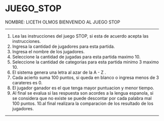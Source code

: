 # JUEGO_STOP
NOMBRE: LICETH OLMOS
                           BIENVENIDO AL JUEGO STOP                     
  _____________________________________________________________________________
  1. Lea las instrucciones del juego STOP, si esta de acuerdo acepta las instrucciones.
  2. Ingresa la cantidad de jugadores para esta partida.
  3. Ingresa el nombre de los jugadores.
  4. Seleccione la cantidad de jugadas para esta partida maximo 10.
  5. Seleccione la cantidad de categorias para esta partida minimo 3 maximo 10.
  6. El sistema genera una letra al azar de la A - Z .
  7. Cada acierto suma 100 puntos, si queda en blanco o ingresa menos de 3 carateres es 0.
  8. El jugador ganador es el que tenga mayor puntuacion y menor tiempo.
  9. Al final se evalua si las respuesta son acordes a la lengua espanola, si se considera que no existe se puede descontar por cada palabra mal 100 puntos.
  10.al final realizara la comparacion de los resultado de los jugadores. 
  _____________________________________________________________________________
